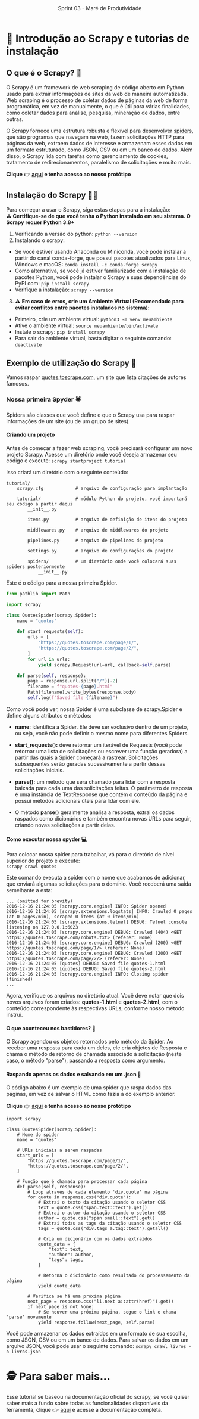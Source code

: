 <header>
    Sprint 03 - Maré de Produtividade
</header>
<div class="doc-body">
<!-- ADD O CONTEÚDO ABAIXO -->

# 📜 Introdução ao Scrapy e tutorias de instalação

## O que é o Scrapy? 🤔
O Scrapy é um framework de web scraping de código aberto em Python usado para extrair informações de sites da web de maneira automatizada. Web scraping é o processo de coletar dados de páginas da web de forma programática, em vez de manualmente, o que é útil para várias finalidades, como coletar dados para análise, pesquisa, mineração de dados, entre outras.

O Scrapy fornece uma estrutura robusta e flexível para desenvolver [spiders](#nossa-primeira-spyder-🕷️), que são programas que navegam na web, fazem solicitações HTTP para páginas da web, extraem dados de interesse e armazenam esses dados em um formato estruturado, como JSON, CSV ou em um banco de dados. Além disso, o Scrapy lida com tarefas como gerenciamento de cookies, tratamento de redirecionamentos, paralelismo de solicitações e muito mais.

**Clique** 👉 [**aqui**](https://github.com/unb-mds/2023-2-Squad04/blob/main/prototipos/tutorial_spyder/) **e tenha acesso ao nosso protótipo**

## Instalação do Scrapy 👨‍🔧 
Para começar a usar o Scrapy, siga estas etapas para a instalação: <br>
**⚠️ Certifique-se de que você tenha o Python instalado em seu sistema. O Scrapy requer Python 3.8+**
1. Verificando a versão do python: `python --version`
2. Instalando o scrapy: 
 - Se você estiver usando Anaconda ou Miniconda, você pode instalar a partir do canal conda-forge, que possui pacotes atualizados para Linux, Windows e macOS: `conda install -c conda-forge scrapy`
 - Como alternativa, se você já estiver familiarizado com a instalação de pacotes Python, você pode instalar o Scrapy e suas dependências do PyPI com: `pip install scrapy`
 - Verifique a instalação: `scrapy --version` <br>
 
 3. ⚠️ **Em caso de erros, crie um Ambiente Virtual (Recomendado para evitar conflitos entre pacotes instalados no sistema):**
 - Primeiro, crie um ambiente virtual: `python3 -m venv meuambiente`
 - Ative o ambiente virtual: `source meuambiente/bin/activate`
 - Instale o scrapy: `pip install scrapy`
 - Para sair do ambiente virtual, basta digitar o seguinte comando: `deactivate`


## Exemplo de utilização do Scrapy 🧐
Vamos raspar [quotes.toscrape.com](quotes.toscrape.com), um site que lista citações de autores famosos.

### Nossa primeira Spyder 🕷️

Spiders são classes que você define e que o Scrapy usa para raspar informações de um site (ou de um grupo de sites).

#### Criando um projeto

Antes de começar a fazer web scraping, você precisará configurar um novo projeto Scrapy. Acesse um diretório onde você deseja armazenar seu código e execute:
`scrapy startproject tutorial`

Isso criará um diretório com o seguinte conteúdo:
```
tutorial/
    scrapy.cfg            # arquivo de configuração para implantação

    tutorial/             # módulo Python do projeto, você importará seu código a partir daqui
        __init__.py

        items.py          # arquivo de definição de itens do projeto

        middlewares.py    # arquivo de middlewares do projeto

        pipelines.py      # arquivo de pipelines do projeto

        settings.py       # arquivo de configurações do projeto

        spiders/          # um diretório onde você colocará suas spiders posteriormente
            __init__.py

```

Este é o código para a nossa primeira Spider.

```python
from pathlib import Path

import scrapy

class QuotesSpider(scrapy.Spider):
    name = "quotes"

    def start_requests(self):
        urls = [
            "https://quotes.toscrape.com/page/1/",
            "https://quotes.toscrape.com/page/2/",
        ]
        for url in urls:
            yield scrapy.Request(url=url, callback=self.parse)

    def parse(self, response):
        page = response.url.split("/")[-2]
        filename = f"quotes-{page}.html"
        Path(filename).write_bytes(response.body)
        self.log(f"Saved file {filename}")
```

Como você pode ver, nossa Spider é uma subclasse de scrapy.Spider e define alguns atributos e métodos:

- **name:** identifica a Spider. Ele deve ser exclusivo dentro de um projeto, ou seja, você não pode definir o mesmo nome para diferentes Spiders.

- **start_requests():** deve retornar um iterável de Requests (você pode retornar uma lista de solicitações ou escrever uma função geradora) a partir das quais a Spider começará a rastrear. Solicitações subsequentes serão geradas sucessivamente a partir dessas solicitações iniciais.

- **parse():** um método que será chamado para lidar com a resposta baixada para cada uma das solicitações feitas. O parâmetro de resposta é uma instância de TextResponse que contém o conteúdo da página e possui métodos adicionais úteis para lidar com ele.

- O método **parse()** geralmente analisa a resposta, extrai os dados raspados como dicionários e também encontra novas URLs para seguir, criando novas solicitações a partir delas.

#### Como executar nossa spyder 💻
Para colocar nossa spider para trabalhar, vá para o diretório de nível superior do projeto e execute:<br>
`scrapy crawl quotes`

Este comando executa a spider com o nome que acabamos de adicionar, que enviará algumas solicitações para o domínio. Você receberá uma saída semelhante a esta:

```
... (omitted for brevity)
2016-12-16 21:24:05 [scrapy.core.engine] INFO: Spider opened
2016-12-16 21:24:05 [scrapy.extensions.logstats] INFO: Crawled 0 pages (at 0 pages/min), scraped 0 items (at 0 items/min)
2016-12-16 21:24:05 [scrapy.extensions.telnet] DEBUG: Telnet console listening on 127.0.0.1:6023
2016-12-16 21:24:05 [scrapy.core.engine] DEBUG: Crawled (404) <GET https://quotes.toscrape.com/robots.txt> (referer: None)
2016-12-16 21:24:05 [scrapy.core.engine] DEBUG: Crawled (200) <GET https://quotes.toscrape.com/page/1/> (referer: None)
2016-12-16 21:24:05 [scrapy.core.engine] DEBUG: Crawled (200) <GET https://quotes.toscrape.com/page/2/> (referer: None)
2016-12-16 21:24:05 [quotes] DEBUG: Saved file quotes-1.html
2016-12-16 21:24:05 [quotes] DEBUG: Saved file quotes-2.html
2016-12-16 21:24:05 [scrapy.core.engine] INFO: Closing spider (finished)
...
```

Agora, verifique os arquivos no diretório atual. Você deve notar que dois novos arquivos foram criados: **quotes-1.html** e **quotes-2.html**, com o conteúdo correspondente às respectivas URLs, conforme nosso método instrui.

#### O que aconteceu nos bastidores? 🤔

O Scrapy agendou os objetos retornados pelo método da Spider. Ao receber uma resposta para cada um deles, ele cria objetos de Resposta e chama o método de retorno de chamada associado à solicitação (neste caso, o método "parse"), passando a resposta como argumento.

#### Raspando apenas os dados e salvando em um .json 💾
O código abaixo é um exemplo de uma spider que raspa dados das páginas, em vez de salvar o HTML como fazia a do exemplo anterior.

**Clique** 👉 [**aqui**](https://github.com/unb-mds/2023-2-Squad04/blob/main/prototipos/tutorial_spyder/) **e tenha acesso ao nosso protótipo**

```
import scrapy

class QuotesSpider(scrapy.Spider):
    # Nome do spider
    name = "quotes"

    # URLs iniciais a serem raspadas
    start_urls = [
        "https://quotes.toscrape.com/page/1/",
        "https://quotes.toscrape.com/page/2/",
    ]

    # Função que é chamada para processar cada página
    def parse(self, response):
        # Loop através de cada elemento 'div.quote' na página
        for quote in response.css("div.quote"):
            # Extrai o texto da citação usando o seletor CSS
            text = quote.css("span.text::text").get()
            # Extrai o autor da citação usando o seletor CSS
            author = quote.css("span small::text").get()
            # Extrai todas as tags da citação usando o seletor CSS
            tags = quote.css("div.tags a.tag::text").getall()

            # Cria um dicionário com os dados extraídos
            quote_data = {
                "text": text,
                "author": author,
                "tags": tags,
            }

            # Retorna o dicionário como resultado do processamento da página
            yield quote_data

        # Verifica se há uma próxima página
        next_page = response.css("li.next a::attr(href)").get()
        if next_page is not None:
            # Se houver uma próxima página, segue o link e chama 'parse' novamente
            yield response.follow(next_page, self.parse)

```
Você pode armazenar os dados extraídos em um formato de sua escolha, como JSON, CSV ou em um banco de dados. Para salvar os dados em um arquivo JSON, você pode usar o seguinte comando: `scrapy crawl livros -o livros.json`

# 🕵️ Para saber mais...
Esse tutorial se baseou na documentação oficial do scrapy, se você quiser saber mais a fundo sobre todas as funcionalidades disponíveis da ferramenta, clique 👉 [aqui](https://docs.scrapy.org/en/latest/index.html) e acesse a documentação completa.

<!-- ADD O CONTEÚDO ACIMA -->
</div>